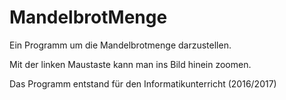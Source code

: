 # MandelbrotMenge
Ein Programm um die Mandelbrotmenge darzustellen.

Mit der linken Maustaste kann man ins Bild hinein zoomen.

Das Programm entstand für den Informatikunterricht (2016/2017) 
